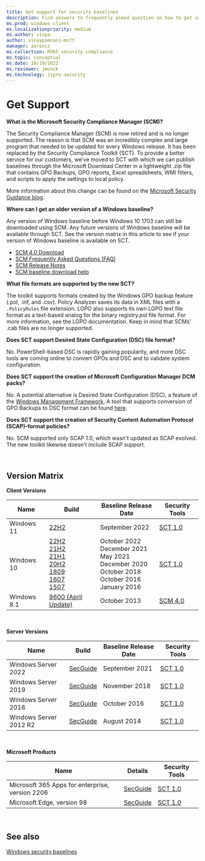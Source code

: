 ```yaml
---
title: Get support for security baselines
description: Find answers to frequently asked question on how to get support for baselines, the Security Compliance Toolkit (SCT), and related articles.
ms.prod: windows-client
ms.localizationpriority: medium
ms.author: vinpa
author: vinaypamnani-msft
manager: aaroncz
ms.collection: M365-security-compliance
ms.topic: conceptual
ms.date: 10/19/2022
ms.reviewer: jmunck
ms.technology: itpro-security
---
```


# Get Support

**What is the Microsoft Security Compliance Manager (SCM)?**

The Security Compliance Manager (SCM) is now retired and is no longer supported. The reason is that SCM was an incredibly complex and large program that needed to be updated for every Windows release. It has been replaced by the Security Compliance Toolkit (SCT). To provide a better service for our customers, we've moved to SCT with which we can publish baselines through the Microsoft Download Center in a lightweight .zip file that contains GPO Backups, GPO reports, Excel spreadsheets, WMI filters, and scripts to apply the settings to local policy.

More information about this change can be found on the [Microsoft Security Guidance blog](/archive/blogs/secguide/security-compliance-manager-scm-retired-new-tools-and-procedures).

**Where can I get an older version of a Windows baseline?**

Any version of Windows baseline before Windows 10 1703 can still be downloaded using SCM. Any future versions of Windows baseline will be available through SCT. See the version matrix in this article to see if your version of Windows baseline is available on SCT.

-   [SCM 4.0 Download](/previous-versions/tn-archive/cc936627(v=technet.10))
-   [SCM Frequently Asked Questions (FAQ)](https://social.technet.microsoft.com/wiki/contents/articles/1836.microsoft-security-compliance-manager-scm-frequently-asked-questions-faq.aspx)
-   [SCM Release Notes](https://social.technet.microsoft.com/wiki/contents/articles/1864.microsoft-security-compliance-manager-scm-release-notes.aspx)
-   [SCM baseline download help](https://social.technet.microsoft.com/wiki/contents/articles/1865.microsoft-security-compliance-manager-scm-baseline-download-help.aspx)

**What file formats are supported by the new SCT?**

The toolkit supports formats created by the Windows GPO backup feature (.pol, .inf, and .csv). Policy Analyzer saves its data in XML files with a `.PolicyRules` file extension. LGPO also supports its own LGPO text file format as a text-based analog for the binary registry.pol file format. For more information, see the LGPO documentation. Keep in mind that SCMs' .cab files are no longer supported.

**Does SCT support Desired State Configuration (DSC) file format?**

No. PowerShell-based DSC is rapidly gaining popularity, and more DSC tools are coming online to convert GPOs and DSC and to validate system configuration.

**Does SCT support the creation of Microsoft Configuration Manager DCM packs?**

No. A potential alternative is Desired State Configuration (DSC), a feature of the [Windows Management Framework](https://www.microsoft.com/download/details.aspx?id=54616). A tool that supports conversion of GPO Backups to DSC format can be found [here](https://github.com/Microsoft/BaselineManagement).

**Does SCT support the creation of Security Content Automation Protocol (SCAP)-format policies?**

No. SCM supported only SCAP 1.0, which wasn't updated as SCAP evolved. The new toolkit likewise doesn't include SCAP support.

<br />

## Version Matrix

**Client Versions**

| Name | Build | Baseline Release Date | Security Tools |
| ---- | ----- | --------------------- | -------------- |
| Windows 11 | [22H2](https://techcommunity.microsoft.com/t5/microsoft-security-baselines/windows-11-version-22h2-security-baseline/ba-p/3632520) <br> | September 2022<br>|[SCT 1.0](https://www.microsoft.com/download/details.aspx?id=55319) |
| Windows 10 | [22H2](https://techcommunity.microsoft.com/t5/microsoft-security-baselines/windows-10-version-22h2-security-baseline/ba-p/3655724) <br> [21H2](https://techcommunity.microsoft.com/t5/microsoft-security-baselines/security-baseline-for-windows-10-version-21h2/ba-p/3042703) <br> [21H1](https://techcommunity.microsoft.com/t5/microsoft-security-baselines/security-baseline-final-for-windows-10-version-21h1/ba-p/2362353) <br> [20H2](https://techcommunity.microsoft.com/t5/microsoft-security-baselines/security-baseline-final-for-windows-10-and-windows-server/ba-p/1999393) <br> [1809](https://techcommunity.microsoft.com/t5/microsoft-security-baselines/security-baseline-final-for-windows-10-v1809-and-windows-server/ba-p/701082) <br> [1607](/archive/blogs/secguide/security-baseline-for-windows-10-v1607-anniversary-edition-and-windows-server-2016) <br>[1507](/archive/blogs/secguide/security-baseline-for-windows-10-v1507-build-10240-th1-ltsb-update)| October 2022<br>December 2021<br>May 2021<br>December 2020<br>October 2018<br>October 2016 <br>January 2016 |[SCT 1.0](https://www.microsoft.com/download/details.aspx?id=55319) |
Windows 8.1 |[9600 (April Update)](/archive/blogs/secguide/security-baselines-for-windows-8-1-windows-server-2012-r2-and-internet-explorer-11-final)| October 2013| [SCM 4.0](/previous-versions/tn-archive/cc936627(v=technet.10)) |

<br />

**Server Versions**

| Name | Build | Baseline Release Date | Security Tools |
|---|---|---|---|
|Windows Server 2022 | [SecGuide](https://techcommunity.microsoft.com/t5/microsoft-security-baselines/windows-server-2022-security-baseline/ba-p/2724685) |September 2021 |[SCT 1.0](https://www.microsoft.com/download/details.aspx?id=55319) |
|Windows Server 2019 | [SecGuide](https://techcommunity.microsoft.com/t5/microsoft-security-baselines/security-baseline-final-for-windows-10-v1809-and-windows-server/ba-p/701082) |November 2018 |[SCT 1.0](https://www.microsoft.com/download/details.aspx?id=55319) |
|Windows Server 2016 | [SecGuide](/archive/blogs/secguide/security-baseline-for-windows-10-v1607-anniversary-edition-and-windows-server-2016) |October 2016 |[SCT 1.0](https://www.microsoft.com/download/details.aspx?id=55319) |
|Windows Server 2012 R2|[SecGuide](/archive/blogs/secguide/security-baseline-for-windows-10-v1607-anniversary-edition-and-windows-server-2016)|August 2014 | [SCT 1.0](https://www.microsoft.com/download/details.aspx?id=55319)|

<br />

**Microsoft Products**


|           Name            |                                                                            Details                                                                            |                               Security Tools                                |
|---------------------------|---------------------------------------------------------------------------------------------------------------------------------------------------------------|-----------------------------------------------------------------------------|
|   Microsoft 365 Apps for enterprise, version 2206    | [SecGuide](https://techcommunity.microsoft.com/t5/microsoft-security-baselines/security-baseline-for-microsoft-365-apps-for-enterprise-v2206/ba-p/3502714) |     [SCT 1.0](https://www.microsoft.com/download/details.aspx?id=55319)     |
|   Microsoft Edge, version 98    | [SecGuide](https://techcommunity.microsoft.com/t5/microsoft-security-baselines/security-baseline-for-microsoft-edge-v98/ba-p/3165443) |     [SCT 1.0](https://www.microsoft.com/download/details.aspx?id=55319)     |

<br />

## See also

[Windows security baselines](windows-security-baselines.md)
